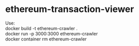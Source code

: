 # ethereum-transaction-viewer

Use: <br>
docker build -t ethereum-crawler . <br>
docker run -p 3000:3000 ethereum-crawler <br>
docker container rm ethereum-crawler
